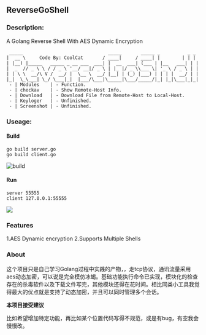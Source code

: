 ## ReverseGoShell

### Description:

A Golang Reverse Shell With AES Dynamic Encryption

```
 _____                               _____       _____ _          _ _ 
|  __ \     Code By: CoolCat       / ____|     / ____| |        | | |
| |__) |_____   _____ _ __ ___  ___| |  __  ___| (___ | |__   ___| | |
|  _  // _ \ \ / / _ \ '__/ __|/ _ \ | |_ |/ _ \\___ \| '_ \ / _ \ | |
| | \ \  __/\ V /  __/ |  \__ \  __/ |__| | (_) |___) | | | |  __/ | |
|_|  \_\___| \_/ \___|_|  |___/\___|\_____|\___/_____/|_| |_|\___|_|_| 
 - | Modules    | - Function.
 - | checkav    | - Show Remote-Host Info.
 - | Download   | - Download File from Remote-Host to Local-Host.
 - | Keyloger   | - Unfinished.
 - | Screenshot | - Unfinished.

```

### Useage:

#### Build

```
go build server.go
go build client.go
```
![build](https://github.com/TheKingOfDuck/ReverseGoShell/blob/master/images/build.jpg)

#### Run

```
server 55555
client 127.0.0.1:55555
```

![](https://github.com/TheKingOfDuck/ReverseGoShell/blob/master/images/run.png)


### Features

1.AES Dynamic encryption
2.Supports Multiple Shells

### About

这个项目只是自己学习Golang过程中实践的产物，，走tcp协议，通讯流量采用aes动态加密，可以说是完全模仿冰蝎。基础功能执行命令已实现，模块化的检查存在的杀毒软件以及下载文件写完，其他模块还得在花时间。相比同类小工具我觉得最大的优点就是支持了动态加密，并且可以同时管理多个会话。

**本项目接受建议**

比如希望增加特定功能，再比如某个位置代码写得不规范，或是有bug，有空我会慢慢改。
